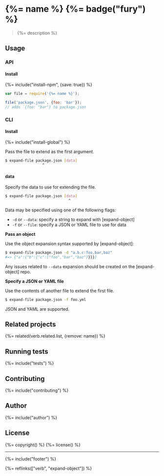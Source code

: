 # {%= name %} {%= badge("fury") %}

> {%= description %}

<!-- toc -->

## Usage

### API

#### Install
{%= include("install-npm", {save: true}) %}

```js
var file = require('{%= name %}');

file('package.json', {foo: 'bar'});
// adds `{foo: "bar"} to package.json
```

### CLI

#### Install
{%= include("install-global") %}

Pass the file to extend as the first argument. 

```sh
$ expand-file package.json [data]
                 ^
```

#### data

Specify the data to use for extending the file. 

```sh
$ expand-file package.json [data]
                             ^
```

Data may be specified using one of the following flags:

- `-d` or  `--data`: specify a string to expand with [expand-object]
- `-f` or  `--file`: specify a JSON or YAML file to use for data


**Pass an object**

Use the object expansion syntax supported by [expand-object]:

```sh
$ expand-file package.json -d "a.b.c:foo,bar,baz"
#=> {"a":{"b":{"c":["foo","bar","baz"]}}}}
```

Any issues related to `--data` expansion should be created on the [expand-object] repo.


**Specify a JSON or YAML file**

Use the contents of another file to extend the first file.

```sh
$ expand-file package.json -f foo.yml
```

JSON and YAML are supported.


## Related projects
{%= related(verb.related.list, {remove: name}) %}  

## Running tests
{%= include("tests") %}

## Contributing
{%= include("contributing") %}

## Author
{%= include("author") %}

## License
{%= copyright() %}
{%= license() %}

***

{%= include("footer") %}

{%= reflinks(["verb", "expand-object"]) %}